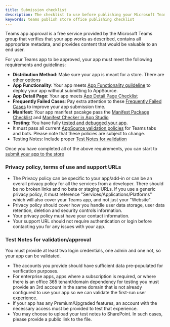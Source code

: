 ```yaml
---
title: Submission checklist 
description: The checklist to use before publishing your Microsoft Teams app to AppSource
keywords: teams publish store office publishing checklist
---
```


Teams app approval is a free service provided by the Microsoft Teams group that verifies that your app works as described, contains all appropriate metadata, and provides content that would be valuable to an end user.

For your Teams app to be approved, your app must meet the following requirements and guidelines:

* **Distribution Method**: Make sure your app is meant for a store. There are [other options](msteams-platform\concepts\deploy-and-publish\overview.md)
* **App Functionality**: Your app meets [App Functionality guildeline](msteams-platform\concepts\deploy-and-publish\appsource-publishing-guidance\prepare-app\app-functionality-requirement.md) to deploy your app without submitting to AppSource.
* **App Detail Page**: Your app meets [App Detail Page Checklist](~/concepts/deploy-and-publish/appsource-publishing-guidance/prepare-app/app-detail-page-checklist.md)
* **Frequently Failed Cases**: Pay extra attention to these [Frequently Failed Cases]((~/concepts/deploy-and-publish/appsource-publishing-guidance/prepare-app/frequently-failed-cases.md)) to improve your app submission time.
* **Manifest**: Your app manifest pacakge pass the [Manifest Package Checklist](msteams-platform\concepts\deploy-and-publish\appsource-publishing-guidance\prepare-app\office-store-checklist.md) and [Manifest Checker in App Studio]()
* **Testing**: You have fully [tested and debugged your app](https://docs.microsoft.com/en-us/microsoftteams/platform/concepts/build-and-test/debug).
* It must pass all current [AppSource validation policies](https://dev.office.com/officestore/docs/validation-policies) for Teams tabs and bots. Please note that these policies are subject to change.
* Testing Notes: Include proper [Test Notes for validation](#Test-Notes-for-validation/approval)

Once you have completed all of the above requirements, you can start to [submit your app to the store](~/appsource-submission-walkthrough.md)


### Privacy policy, terms of use and support URLs

* The Privacy policy can be specific to your app/add-in or can be an overall privacy policy for all the services from a developer. There should be no broken links and no beta or staging URLs. If you use a generic privacy policy, it must reference "Services/Applications/Platforms" which will also cover your Teams app, and not just your "Website".
* Privacy policy should cover how you handle user data storage, user data retention, deletion and security controls information.
* Your privacy policy must have your contact information.
* Your support URL should not require authentication or login before contacting you for any issues with your app.


### Test Notes for validation/approval

You must provide at least two login credentials, one admin and one not, so your app can be validated.

* The accounts you provide should have sufficient data pre-populated for verification purposes.
* For enterprise apps, apps where a subscription is required, or where there is an office 365 tenant/domain dependency for testing you must provide an 3rd account in the same domain that is not already configured to use your app so we can validate the first-run user experience.
* If your app has any Premium/Upgraded features, an account with the necessary access must be provided to test that experience.
* You may choose to upload your test notes to SharePoint. In such cases, please provide a public link to the file.